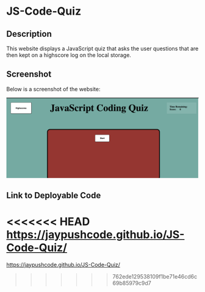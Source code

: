 # JS-Code-Quiz
## Description
This website displays a JavaScript quiz that asks the user questions that are then kept on a highscore log on the local storage.

## Screenshot

Below is a screenshot of the website:

![screenshot](./Assets/screenshot.png)

## Link to Deployable Code

<<<<<<< HEAD
https://jaypushcode.github.io/JS-Code-Quiz/
=======
https://jaypushcode.github.io/JS-Code-Quiz/
>>>>>>> 762ede129538109f1be71e46cd6c69b85979c9d7
